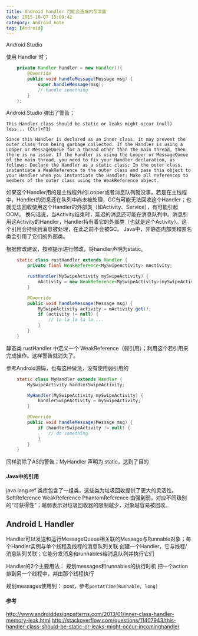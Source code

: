 ```yaml
---
title: Android handler 可能会造成内存泄露
date: 2015-10-07 15:09:42
category: Android_note
tag: [Android]
---
```

Android Studio

使用 Handler 时；
```java
    private Handler handler = new Handler(){
        @Override
        public void handleMessage(Message msg) {
            super.handleMessage(msg);
            // handle something
        }
    };
```
Android Studio 弹出了警告；
```
This Handler class should be static or leaks might occur (null) less... (Ctrl+F1)

Since this Handler is declared as an inner class, it may prevent the outer class from being garbage collected. If the Handler is using a Looper or MessageQueue for a thread other than the main thread, then there is no issue. If the Handler is using the Looper or MessageQueue of the main thread, you need to fix your Handler declaration, as follows: Declare the Handler as a static class; In the outer class, instantiate a WeakReference to the outer class and pass this object to your Handler when you instantiate the Handler; Make all references to members of the outer class using the WeakReference object.
```
如果这个Handler用的是主线程外的Looper或者消息队列就没事。若是在主线程中，Handler的消息还在队列中尚未被处理，GC有可能无法回收这个Handler；也就无法回收使用这个Handler的外部类（如Activity、Service），有可能引起OOM。
换句话说，当Activity结束时，延迟的消息还可能在消息队列中。消息引用这Activity的Handler，Handler持有着它的外部类（也就是这个Activity）。这个引用会持续到消息被处理，在此之前不会被GC。
Java中，非静态内部类和匿名类会引用了它们的外部类。

根据修改建议，按照提示进行修改，将handler声明为static。
```java
    static class rustHandler extends Handler {
        private final WeakReference<MySwipeActivity> mActivity;

        rustHandler(MySwipeActivity mySwipeActivity) {
            mActivity = new WeakReference<MySwipeActivity>(mySwipeActivity);
        }

        @Override
        public void handleMessage(Message msg) {
            MySwipeActivity activity = mActivity.get();
            if (activity != null) {
                // la la la la la ...
            }
        }
    }
```
静态类 rustHandler 中定义一个 WeakReference（弱引用）；利用这个若引用来完成操作。这样警告就消失了。

参考Android源码，也有这种做法，没有使用弱引用的
```java
    static class MyHandler extends Handler {
        MySwipeActivity handlerSwipeActivity;

        MyHandler(MySwipeActivity mySwipeActivity) {
            handlerSwipeActivity = mySwipeActivity;
        }

        @Override
        public void handleMessage(Message msg) {
            if (handlerSwipeActivity != null) {
                // do something
            }
        }
    }
```
同样消除了AS的警告；MyHandler 声明为 static，达到了目的

#### Java中的引用
java.lang.ref 类库包含了一组类，这些类为垃圾回收提供了更大的灵活性。
SoftReference WeakReference PhantomReference 由强到弱，对应不同级别的“可获得性”；越弱表示对垃圾回收器的限制越少，对象越容易被回收。

## Android L Handler
Handler可以发送和运行MessageQueue相关联的Message与Runnable对象；每个Handler实例与单个线程及线程的消息队列关联
创建一个Handler，它与线程/消息队列关联；它能分发消息和runnables给消息队列并执行它们

Handler的2个主要用法：
规划messages和runnables的执行时机
把一个action排到另一个线程中，并由那个线程执行

规划messages使用到：
post，参考`postAtTime(Runnable, long)`

#### 参考
http://www.androiddesignpatterns.com/2013/01/inner-class-handler-memory-leak.html
http://stackoverflow.com/questions/11407943/this-handler-class-should-be-static-or-leaks-might-occur-incominghandler
